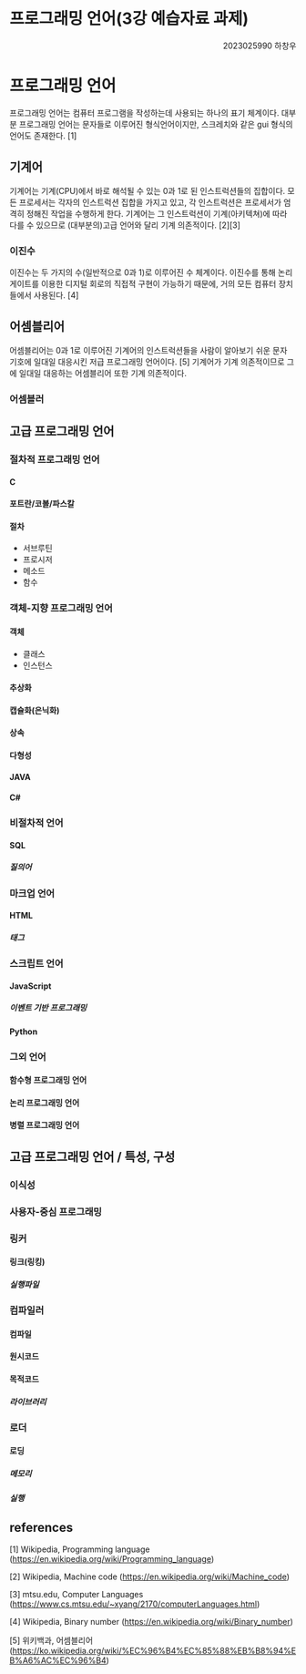 # 프로그래밍 언어(3강 예습자료 과제)
<span style="display: inline-block; width: 100%; text-align: right;">2023025990 하창우</span>

# **프로그래밍 언어**
프로그래밍 언어는 컴퓨터 프로그램을 작성하는데 사용되는 하나의 표기 체계이다.
대부분 프로그래밍 언어는 문자들로 이루어진 형식언어이지만, 스크레치와 같은 gui 형식의 언어도 존재한다. [1]

## **기계어**
기계어는 기계(CPU)에서 바로 해석될 수 있는 0과 1로 된 인스트럭션들의 집합이다. 모든 프로세서는 각자의 인스트럭션 집합을 가지고 있고, 각 인스트럭션은 프로세서가 엄격히 정해진 작업을 수행하게 한다.
기계어는 그 인스트럭션이 기계(아키텍쳐)에 따라 다를 수 있으므로 (대부분의)고급 언어와 달리 기계 의존적이다. [2][3]

### **이진수**
이진수는 두 가지의 수(일반적으로 0과 1)로 이루어진 수 체계이다.
이진수를 통해 논리 게이트를 이용한 디지털 회로의 직접적 구현이 가능하기 때문에, 거의 모든 컴퓨터 장치들에서 사용된다. [4]

## **어셈블리어**
어셈블리어는 0과 1로 이루어진 기계어의 인스트럭션들을 사람이 알아보기 쉬운 문자 기호에 일대일 대응시킨 저급 프로그래밍 언어이다. [5]
기계어가 기계 의존적이므로 그에 일대일 대응하는 어셈블리어 또한 기계 의존적이다.

### **어셈블러**

## **고급 프로그래밍 언어**

### **절차적 프로그래밍 언어**
#### **C**
#### **포트란/코볼/파스칼**
#### **절차**
- 서브루틴
- 프로시저
- 메소드
- 함수

### **객체-지향 프로그래밍 언어**
#### **객체**
- 클래스
- 인스턴스
#### **추상화**
#### **캡슐화(은닉화)**
#### **상속**
#### **다형성**
#### **JAVA**
#### **C#**

### **비절차적 언어**
#### **SQL**
##### **질의어**

### **마크업 언어**
#### **HTML**
##### **태그**

### **스크립트 언어**
#### **JavaScript**
##### **이벤트 기반 프로그래밍**
#### **Python**

### **그외 언어**
#### **함수형 프로그래밍 언어**
#### **논리 프로그래밍 언어**
#### **병렬 프로그래밍 언어**

## **고급 프로그래밍 언어 / 특성, 구성**
### **이식성**
### **사용자-중심 프로그래밍**
### **링커**
#### **링크(링킹)**
##### **실행파일**
### **컴파일러**
#### **컴파일**
#### **원시코드**
#### **목적코드**
##### **라이브러리**
### **로더**
#### **로딩**
##### **메모리**
##### **실행**

## references
[1] Wikipedia, Programming language
(https://en.wikipedia.org/wiki/Programming_language)

[2] Wikipedia, Machine code
(https://en.wikipedia.org/wiki/Machine_code)

[3] mtsu.edu, Computer Languages
(https://www.cs.mtsu.edu/~xyang/2170/computerLanguages.html)

[4] Wikipedia, Binary number
(https://en.wikipedia.org/wiki/Binary_number)

[5] 위키백과, 어셈블리어
(https://ko.wikipedia.org/wiki/%EC%96%B4%EC%85%88%EB%B8%94%EB%A6%AC%EC%96%B4)